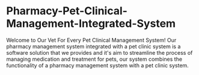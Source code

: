 # Pharmacy-Pet-Clinical-Management-Integrated-System
Welcome to Our Vet For Every Pet Clinical Management System! Our pharmacy management system integrated with a pet clinic system is a software solution that we provides and it's aim to streamline the process of managing medication and treatment for pets, our system combines the functionality of a pharmacy management system with a pet clinic system.
